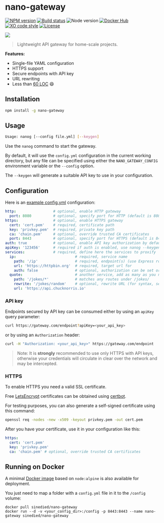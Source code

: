# nano-gateway

[![NPM version](https://img.shields.io/npm/v/nano-gateway.svg)](https://www.npmjs.com/package/nano-gateway)
[![Build status](https://github.com/sinedied/nano-gateway/workflows/build/badge.svg)](https://github.com/sinedied/nano-gateway/actions)
![Node version](https://img.shields.io/badge/node-%3E%3D14.0.0-brightgreen.svg)
[![Docker Hub](https://img.shields.io/docker/image-size/sinedied/nano-gateway?sort=semver)](https://hub.docker.com/r/sinedied/nano-gateway/)
[![XO code style](https://img.shields.io/badge/code_style-XO-5ed9c7.svg)](https://github.com/sindresorhus/xo)
[![License](https://img.shields.io/badge/license-MIT-blue.svg)](LICENSE)

![](https://user-images.githubusercontent.com/593151/34394053-379cfa3c-eb57-11e7-855d-ef15cc5d3bcb.png)

> Lightweight API gateway for home-scale projects.

**Features:**
- Single-file YAML configuration
- HTTPS support
- Secure endpoints with API key
- URL rewriting
- Less than [60 LOC](index.js) :smile:

## Installation

```bash
npm install -g nano-gateway
```

## Usage
```sh
Usage: nanog [--config file.yml] [--keygen]
```

Use the `nanog` command to start the gateway.

By default, it will use the `config.yml` configuration in the current working directory, but any file can be specified
using either the `NANO_GATEWAY_CONFIG` environment variable or the `--config` option.

The `--keygen` will generate a suitable API key to use in your configuration.

## Configuration

Here is an [example config.yml](config.yml) configuration:

```yaml
http:                 # optional, enable HTTP gateway
  port: 8080          # optional, specify port for HTTP (default is 8080)
https:                # optional, enable HTTPS gateway
  cert: 'cert.pem'    # required, certificate path
  key: 'privkey.pem'  # required, private key path
  ca: 'chain.pem'     # optional, override trusted CA certificates
  port: 8443          # optional, specify port for HTTPS (default is 8443)
auth: true            # optional, enable API key authorization by default for all services
apiKey: '123456'      # required if auth is enabled, use nanog --keygen to generate a new key
services:             # required, define here the services to proxify
  ip:                           # required, service name
    path: '/ip'                 # required, endpoint(s) (use Express route syntax, see npmjs.com/path-to-regexp)
    url: 'https://httpbin.org'  # required, target url for
    auth: false                 # optional, authorization can be set or overriden by service
  quote:                        # another service, add as many as you need
    path: '/jokes/*'            # matches any routes under /jokes/
    rewrite: '/jokes/random'    # optional, rewrite URL (for syntax, see npmjs.com/express-urlrewrite)
    url: 'https://api.chucknorris.io'
```

### API key

Endpoints secured by API key can be consumed either by using an `apiKey` query parameter:
```sh
curl https://gateway.com/endpoint?apiKey=<your_api_key>
```
or by using an `Authorization` header:
```sh
curl -H "Authorization: <your_api_key>" https://gateway.com/endpoint
```

> Note: It is **strongly** recommended to use only HTTPS with API keys, otherwise your credentials will circulate in
> clear over the network and may be intercepted.

### HTTPS

To enable HTTPS you need a valid SSL certificate.

Free [LetsEncrypt](https://letsencrypt.org) certificates can be obtained using [certbot](https://certbot.eff.org).

For testing purposes, you can also generate a self-signed certificate using this command:
```sh
openssl req -nodes -new -x509 -keyout privkey.pem -out cert.pem
```

After you have your certificate, use it in your configuration like this:
```yaml
https:
  cert: 'cert.pem'
  key: 'privkey.pem'
  ca: 'chain.pem' # optional, override trusted CA certificates
```

## Running on Docker

A minimal [Docker image](https://hub.docker.com/r/sinedied/nano-gateway/) based on `node:alpine` is also available
for deployment.

You just need to map a folder with a `config.yml` file in it to the `/config` volume:
```
docker pull sinedied/nano-gateway
docker run --d -v <your_config_dir>:/config -p 8443:8443 --name nano-gateway sinedied/nano-gateway
```
